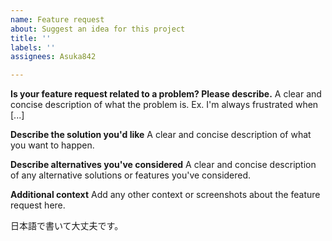 ```yaml
---
name: Feature request
about: Suggest an idea for this project
title: ''
labels: ''
assignees: Asuka842

---
```


**Is your feature request related to a problem? Please describe.**
A clear and concise description of what the problem is. Ex. I'm always frustrated when [...]

**Describe the solution you'd like**
A clear and concise description of what you want to happen.

**Describe alternatives you've considered**
A clear and concise description of any alternative solutions or features you've considered.

**Additional context**
Add any other context or screenshots about the feature request here.

日本語で書いて大丈夫です。
